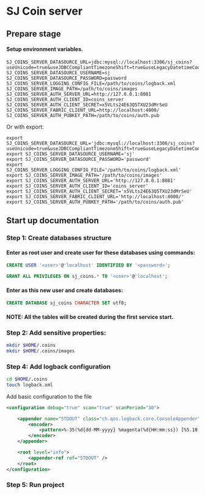# SJ Coin server

## Prepare stage
#### Setup environment variables.
```
SJ_COINS_SERVER_DATASOURCE_URL=jdbc:mysql://localhost:3306/sj_coins?useUnicode=true&useJDBCCompliantTimezoneShift=true&useLegacyDatetimeCode=false&serverTimezone=UTC&useSSL=false
SJ_COINS_SERVER_DATASOURCE_USERNAME=sj
SJ_COINS_SERVER_DATASOURCE_PASSWORD=password
SJ_COINS_SERVER_LOGGING_CONFIG_FILE=/path/to/coins/logback.xml
SJ_COINS_SERVER_IMAGE_PATH=/path/to/coins/images
SJ_COINS_SERVER_AUTH_SERVER_URL=http://127.0.0.1:8081
SJ_COINS_SERVER_AUTH_CLIENT_ID=coins_server
SJ_COINS_SERVER_AUTH_CLIENT_SECRET=x5VLts24E63Q5TXU23dMrSeU
SJ_COINS_SERVER_FABRIC_CLIENT_URL=http://localhost:4000/
SJ_COINS_SERVER_AUTH_PUBKEY_PATH=/path/to/coins/auth.pub
```
Or with export:
```
export SJ_COINS_SERVER_DATASOURCE_URL='jdbc:mysql://localhost:3306/sj_coins?useUnicode=true&useJDBCCompliantTimezoneShift=true&useLegacyDatetimeCode=false&serverTimezone=UTC&useSSL=false'
export SJ_COINS_SERVER_DATASOURCE_USERNAME='sj'
export SJ_COINS_SERVER_DATASOURCE_PASSWORD='password'
export SJ_COINS_SERVER_LOGGING_CONFIG_FILE='/path/to/coins/logback.xml'
export SJ_COINS_SERVER_IMAGE_PATH='/path/to/coins/images'
export SJ_COINS_SERVER_AUTH_SERVER_URL='http://127.0.0.1:8081'
export SJ_COINS_SERVER_AUTH_CLIENT_ID='coins_server'
export SJ_COINS_SERVER_AUTH_CLIENT_SECRET='x5VLts24E63Q5TXU23dMrSeU'
export SJ_COINS_SERVER_FABRIC_CLIENT_URL='http://localhost:4000/'
export SJ_COINS_SERVER_AUTH_PUBKEY_PATH='/path/to/coins/auth.pub'
```

## Start up documentation

### Step 1: Create databases structure

#### Enter as root user and create user for these databases using commands:

```sql
CREATE USER '<user>'@'localhost' IDENTIFIED BY '<password>';

GRANT ALL PRIVILEGES ON sj_coins.* TO '<user>'@'localhost';
```

#### Enter as this new user and create databases:

```sql
CREATE DATABASE sj_coins CHARACTER SET utf8;
```

#### NOTE: All the tables will be created during the first service start.

### Step 2: Add sensitive properties:

```bash
mkdir $HOME/.coins
mkdir $HOME/.coins/images
```

### Step 4: Add logback configuration

```bash
cd $HOME/.coins
touch logback.xml
```

Add basic configuration to the file

```xml
<configuration debug="true" scan="true" scanPeriod="30">

    <appender name="STDOUT" class="ch.qos.logback.core.ConsoleAppender">
        <encoder>
            <pattern>%-35(%d{dd-MM-yyyy} %magenta(%d{HH:mm:ss}) [%5.10(%thread)]) %highlight(%-5level) %cyan(%logger{16}) - %msg%n</pattern>
        </encoder>
    </appender>

    <root level="info">
        <appender-ref ref="STDOUT" />
    </root>
</configuration>
```

### Step 5: Run project
